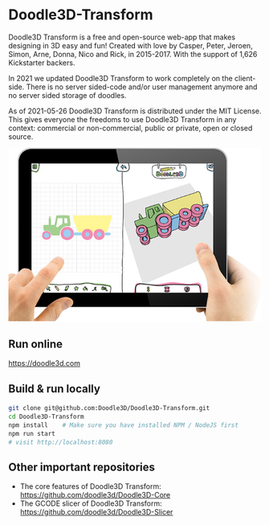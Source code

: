 # Doodle3D-Transform
Doodle3D Transform is a free and open-source web-app that makes designing in 3D easy and fun! Created with love by Casper, Peter, Jeroen, Simon, Arne, Donna, Nico and Rick, in 2015-2017. With the support of 1,626 Kickstarter backers.

In 2021 we updated Doodle3D Transform to work completely on the client-side. There is no server sided-code and/or user management anymore and no server sided storage of doodles.

As of 2021-05-26 Doodle3D Transform is distributed under the MIT License. This gives everyone the freedoms to use Doodle3D Transform in any context: commercial or non-commercial, public or private, open or closed source.

![Screenshot](screenshot.png)

## Run online
https://doodle3d.com

## Build & run locally
```bash
git clone git@github.com:Doodle3D/Doodle3D-Transform.git
cd Doodle3D-Transform
npm install    # Make sure you have installed NPM / NodeJS first
npm run start
# visit http://localhost:8080
```

## Other important repositories
* The core features of Doodle3D Transform: https://github.com/doodle3d/Doodle3D-Core
* The GCODE slicer of Doodle3D Transform: https://github.com/doodle3d/Doodle3D-Slicer
